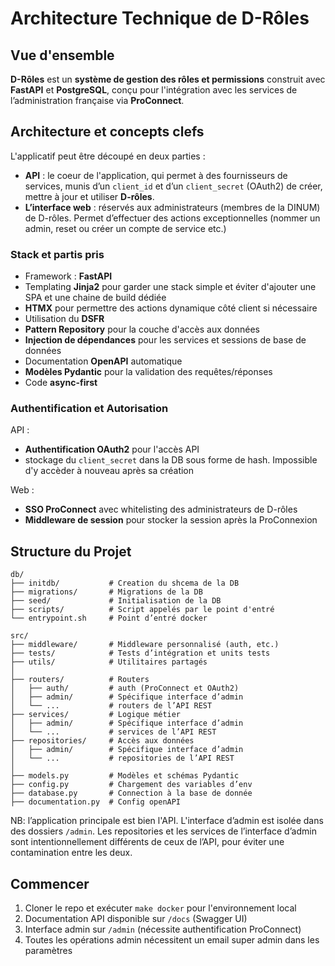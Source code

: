 # Architecture Technique de D-Rôles

## Vue d'ensemble

**D-Rôles** est un **système de gestion des rôles et permissions** construit avec **FastAPI** et **PostgreSQL**, conçu pour l'intégration avec les services de l’administration française via **ProConnect**.

## Architecture et concepts clefs

L'applicatif peut être découpé en deux parties :

- **API** : le coeur de l'application, qui permet à des fournisseurs de services, munis d’un `client_id` et d’un `client_secret` (OAuth2) de créer, mettre à jour et utiliser **D-rôles**.
- **L’interface web** : réservés aux administrateurs (membres de la DINUM) de D-rôles. Permet d’effectuer des actions exceptionnelles (nommer un admin, reset ou créer un compte de service etc.)

### Stack et partis pris

- Framework : **FastAPI**
- Templating **Jinja2** pour garder une stack simple et éviter d'ajouter une SPA et une chaine de build dédiée
- **HTMX** pour permettre des actions dynamique côté client si nécessaire
- Utilisation du **DSFR**
- **Pattern Repository** pour la couche d'accès aux données
- **Injection de dépendances** pour les services et sessions de base de données
- Documentation **OpenAPI** automatique
- **Modèles Pydantic** pour la validation des requêtes/réponses
- Code **async-first**

### **Authentification et Autorisation**

API :

- **Authentification OAuth2** pour l'accès API
- stockage du `client_secret` dans la DB sous forme de hash. Impossible d'y accèder à nouveau après sa création

Web :

- **SSO ProConnect** avec whitelisting des administrateurs de D-rôles
- **Middleware de session** pour stocker la session après la ProConnexion

## Structure du Projet

```
db/
├── initdb/           # Creation du shcema de la DB
├── migrations/       # Migrations de la DB
├── seed/             # Initialisation de la DB
├── scripts/          # Script appelés par le point d'entré
└── entrypoint.sh     # Point d’entré docker

src/
├── middleware/       # Middleware personnalisé (auth, etc.)
├── tests/            # Tests d’intégration et units tests
├── utils/            # Utilitaires partagés
│
├── routers/          # Routers
│   ├── auth/         # auth (ProConnect et OAuth2)
│   ├── admin/        # Spécifique interface d’admin
│   └── ...           # routers de l’API REST
├── services/         # Logique métier
│   ├── admin/        # Spécifique interface d’admin
│   └── ...           # services de l’API REST
├── repositories/     # Accès aux données
│   ├── admin/        # Spécifique interface d’admin
│   └── ...           # repositories de l’API REST
│
├── models.py         # Modèles et schémas Pydantic
├── config.py         # Chargement des variables d’env
├── database.py       # Connection à la base de donnée
├── documentation.py  # Config openAPI
```

NB: l’application principale est bien l'API. L'interface d’admin est isolée dans des dossiers `/admin`. Les repositories et les services de l’interface d’admin sont intentionnellement différents de ceux de l’API, pour éviter une contamination entre les deux.

## Commencer

1. Cloner le repo et exécuter `make docker` pour l'environnement local
2. Documentation API disponible sur `/docs` (Swagger UI)
3. Interface admin sur `/admin` (nécessite authentification ProConnect)
4. Toutes les opérations admin nécessitent un email super admin dans les paramètres
